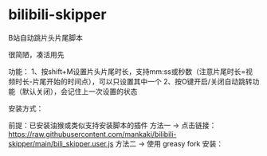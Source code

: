 # bilibili-skipper
B站自动跳片头片尾脚本

很简陋，凑活用先

功能：
1、按shift+M设置片头片尾时长，支持mm:ss或秒数（注意片尾时长=视频时长-片尾开始的时间点），可以只设置其中一个
2、按O键开启/关闭自动跳转功能（默认关闭），会记住上一次设置的状态

安装方式：

前提：已安装油猴或类似支持安装脚本的插件
方法一 → 点击链接：https://raw.githubusercontent.com/mankaki/bilibili-skipper/main/bili_skipper.user.js
方法二 → 使用 greasy fork 安装：
